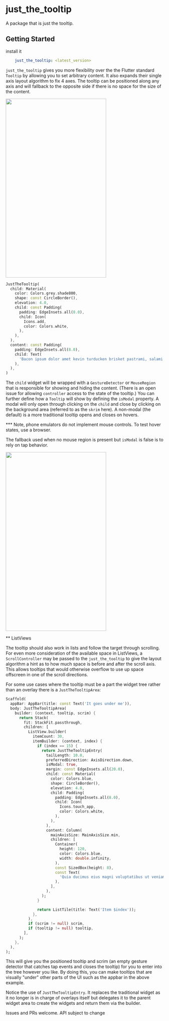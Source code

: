 # just_the_tooltip

A package that is just the tooltip.

## Getting Started

install it

```yaml
    just_the_tooltip: <latest_version>
```

`just_the_tooltip` gives you more flexibility over the the Flutter standard `Tooltip` by allowing you to set arbitrary content. It also expands their single axis layout algorithm to fix 4 axes. The tooltip can be positioned along any axis and will fallback to the opposite side if there is no space for the size of the content.

<p>  
 <img src="https://github.com/Nolence/just_the_tooltip/blob/main/screenshots/ezgif-2-3ef406bb2022.gif?raw=true" width="320" height="568"/>
</p>

```dart
JustTheTooltip(
  child: Material(
    color: Colors.grey.shade800,
    shape: const CircleBorder(),
    elevation: 4.0,
    child: const Padding(
      padding: EdgeInsets.all(8.0),
      child: Icon(
        Icons.add,
        color: Colors.white,
      ),
    ),
  ),
  content: const Padding(
    padding: EdgeInsets.all(8.0),
    child: Text(
      'Bacon ipsum dolor amet kevin turducken brisket pastrami, salami ribeye spare ribs tri-tip sirloin shoulder venison shank burgdoggen chicken pork belly. Short loin filet mignon shoulder rump beef ribs meatball kevin.',
    ),
  ),
)
```

The `child` widget will be wrapped with a `GestureDetector` or `MouseRegion` that is responsible for showing and hiding the content. (There is an open issue for allowing `controller` access to the state of the tooltip.) You can further define how a `Tooltip` will show by defining the `isModal` property. A modal will only open through clicking on the `child` and close by clicking on the background area (referred to as the `skrim` here). A non-modal (the default) is a more traditional tooltip opens and closes on hovers.

*** Note, phone emulators do not implement mouse controls. To test hover states, use a browser.

The fallback used when no mouse region is present but `isModal` is false is to rely on tap behavior.

<p>  
 <img src="https://github.com/Nolence/just_the_tooltip/blob/main/screenshots/ezgif-2-f7d77a21f161.gif?raw=true" width="320" height="568"/>
</p>

** ListViews

The tooltip should also work in lists and follow the target through scrolling. For even more consideration of the available space in ListViews, a `ScrollController` may be passed to the `just_the_tooltip` to give the layout algorithm a hint as to how much space is before and after the scroll axis. This allows tooltips that would otherwise overflow to use up space offscreen in one of the scroll directions.

For some use cases where the tooltip must be a part the widget tree rather than an overlay there is a `JustTheTooltipArea`:

```dart
Scaffold(
  appBar: AppBar(title: const Text('It goes under me')),
  body: JustTheTooltipArea(
    builder: (context, tooltip, scrim) {
      return Stack(
        fit: StackFit.passthrough,
        children: [
          ListView.builder(
            itemCount: 30,
            itemBuilder: (context, index) {
              if (index == 15) {
                return JustTheTooltipEntry(
                  tailLength: 10.0,
                  preferredDirection: AxisDirection.down,
                  isModal: true,
                  margin: const EdgeInsets.all(20.0),
                  child: const Material(
                    color: Colors.blue,
                    shape: CircleBorder(),
                    elevation: 4.0,
                    child: Padding(
                      padding: EdgeInsets.all(8.0),
                      child: Icon(
                        Icons.touch_app,
                        color: Colors.white,
                      ),
                    ),
                  ),
                  content: Column(
                    mainAxisSize: MainAxisSize.min,
                    children: [
                      Container(
                        height: 120,
                        color: Colors.blue,
                        width: double.infinity,
                      ),
                      const SizedBox(height: 8),
                      const Text(
                        'Quia ducimus eius magni voluptatibus ut veniam ducimus. Ullam ab qui voluptatibus quos est in. Maiores eos ab magni tempora praesentium libero. Voluptate architecto rerum vel sapiente ducimus aut cumque quibusdam. Consequatur illo et quos vel cupiditate quis dolores at.',
                      ),
                    ],
                  ),
                );
              }

              return ListTile(title: Text('Item $index'));
            },
          ),
          if (scrim != null) scrim,
          if (tooltip != null) tooltip,
        ],
      );
    },
  ),
);
```

This will give you the positioned tooltip and scrim (an empty gesture detector that catches tap events and closes the tooltip) for you to enter into the tree however you like. By doing this, you can make tooltips that are visually "under" other parts of the UI such as the appbar in the above example.

Notice the use of `JustTheTooltipEntry`. It replaces the traditional widget as it no longer is in charge of overlays itself but delegates it to the parent widget area to create the widgets and return them via the builder.

Issues and PRs welcome. API subject to change